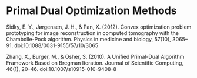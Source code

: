 Primal Dual Optimization Methods 
==========

Sidky, E. Y., Jørgensen, J. H., & Pan, X. (2012). Convex optimization problem prototyping for image reconstruction in computed tomography with the Chambolle-Pock algorithm. Physics in medicine and biology, 57(10), 3065–91. doi:10.1088/0031-9155/57/10/3065

Zhang, X., Burger, M., & Osher, S. (2010). A Unified Primal-Dual Algorithm Framework Based on Bregman Iteration. Journal of Scientific Computing, 46(1), 20–46. doi:10.1007/s10915-010-9408-8


